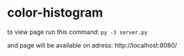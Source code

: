 # color-histogram

to view page run this command:
`py -3 server.py`

and page will be available on adress:
http://localhost:8080/
